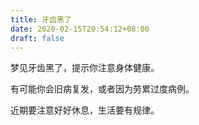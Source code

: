 ```yaml
---
title: 牙齿黑了
date: 2020-02-15T20:54:12+08:00
draft: false
---
```


梦见牙齿黑了，提示你注意身体健康。

有可能你会旧病复发，或者因为劳累过度病例。

近期要注意好好休息，生活要有规律。

